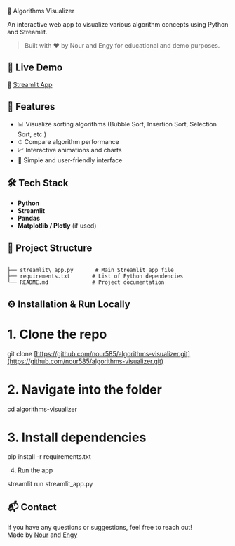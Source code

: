 🧠 Algorithms Visualizer

An interactive web app to visualize various algorithm concepts using Python and Streamlit.  
> Built with ❤️ by Nour and Engy for educational and demo purposes.

## 🚀 Live Demo  
🔗 [Streamlit App](https://algorithms-visualizer-shsiquuxahz7nafinzkjfh.streamlit.app/)

## 📌 Features  
- 📊 Visualize sorting algorithms (Bubble Sort, Insertion Sort, Selection Sort, etc.)  
- ⏱ Compare algorithm performance  
- 📈 Interactive animations and charts  
- 📱 Simple and user-friendly interface

## 🛠️ Tech Stack  
- **Python**  
- **Streamlit**  
- **Pandas**  
- **Matplotlib / Plotly** (if used)

## 📂 Project Structure
```

├── streamlit\_app.py       # Main Streamlit app file
├── requirements.txt       # List of Python dependencies
└── README.md              # Project documentation

```

## ⚙️ Installation & Run Locally

# 1. Clone the repo

git clone [https://github.com/nour585/algorithms-visualizer.git](https://github.com/nour585/algorithms-visualizer.git)

# 2. Navigate into the folder

cd algorithms-visualizer

# 3. Install dependencies

pip install -r requirements.txt

 4. Run the app

streamlit run streamlit\_app.py

## 📬 Contact  
If you have any questions or suggestions, feel free to reach out!  
Made by [Nour](https://github.com/nour585) and [Engy](#)


